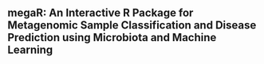 megaR: An Interactive R Package for Metagenomic Sample Classification and Disease Prediction using Microbiota and Machine Learning
-----------------------------------------------------------------------

